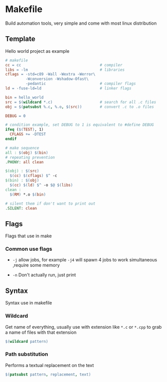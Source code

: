 # Makefile

Build automation tools, very simple and come with most linux distribution

## Template

Hello world project as example

```makefile
# makefile 
cc = cc                                   # compiler
libs = -lm                                # libraries
cflags = -std=c89 -Wall -Wextra -Werror\
         -Wconversion -Wshadow-Ofast\
         -pedantic                        # compiler flags
ld = -fuse-ld=ld                          # linker flags

bin = hello_world
src = $(wildcard *.c)                     # search for all .c files
obj = $(patsubst %.c, %.o, $(src))        # convert .c to .o files

DEBUG = 0

# condition example, set DEBUG to 1 is equivalent to #define DEBUG
ifeq ($(TEST), 1)
  CFLAGS += -DTEST
endif

# make sequence
all : $(obj) $(bin)
# repeating prevention
.PHONY: all clean                         

$(obj) : $(src)
  $(cc) $(cflags) $^ -c
$(bin) : $(obj)
  $(cc) $(ld) $^ -o $@ $(libs)
clean :
  $(RM) *.o $(bin)

# silent them if don't want to print out
.SILENT: clean  
```

## Flags

Flags that use in make

### Common use flags

- ```-j``` allow jobs, for example ```-j4``` will spawn 4 jobs to work simultaneous ,require some memory

- ```-n``` Don't actually run, just print


## Syntax

Syntax use in makefile

### Wildcard

Get name of everything, usually use with extension like ```*.c``` or ```*.cpp``` to grab a name of files with that extension

```makefile
$(wildcard pattern)
```

### Path substitution

Performs a textual replacement on the text 

```makefile
$(patsubst pattern, replacement, text)
```
